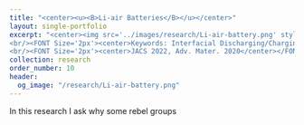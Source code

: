 ```yaml
---
title: "<center><u><B>Li-air Batteries</B></u></center>"
layout: single-portfolio
excerpt: "<center><img src='../images/research/Li-air-battery.png' style='width:200px;' alt=''></center>
<br/><FONT Size='2px'><center>Keywords: Interfacial Discharging/Charging Mechanism</center></FONT>
<br/><FONT Size='2px'><center>JACS 2022, Adv. Mater. 2020</center></FONT>"
collection: research
order_number: 10
header: 
  og_image: "/research/Li-air-battery.png"
---
```


In this research I ask why some rebel groups 

